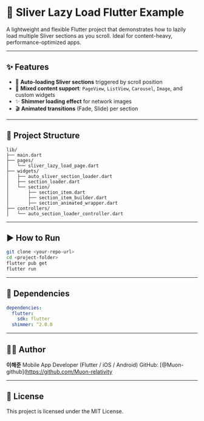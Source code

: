 # 🚀 Sliver Lazy Load Flutter Example

A lightweight and flexible Flutter project that demonstrates how to lazily load multiple Sliver sections as you scroll. Ideal for content-heavy, performance-optimized apps.

---

## ✨ Features

* 🔁 **Auto-loading Sliver sections** triggered by scroll position
* 🧩 **Mixed content support**: `PageView`, `ListView`, `Carousel`, `Image`, and custom widgets
* ✨ **Shimmer loading effect** for network images
* 🎬 **Animated transitions** (Fade, Slide) per section

---

## 📁 Project Structure

```
lib/
├── main.dart
├── pages/
│   └── sliver_lazy_load_page.dart
├── widgets/
│   ├── auto_sliver_section_loader.dart
│   ├── section_loader.dart
│   └── section/
│       ├── section_item.dart
│       ├── section_item_builder.dart
│       ├── section_animated_wrapper.dart
├── controllers/
│   └── auto_section_loader_controller.dart
```

---

## ▶️ How to Run

```bash
git clone <your-repo-url>
cd <project-folder>
flutter pub get
flutter run
```

---

## 🔧 Dependencies

```yaml
dependencies:
  flutter:
    sdk: flutter
  shimmer: ^2.0.0
```

---

## 👨‍💻 Author

**이해준**
Mobile App Developer (Flutter / iOS / Android)
GitHub: [@Muon-github](https://github.com/Muon-relativity

---

## 📄 License

This project is licensed under the MIT License.
